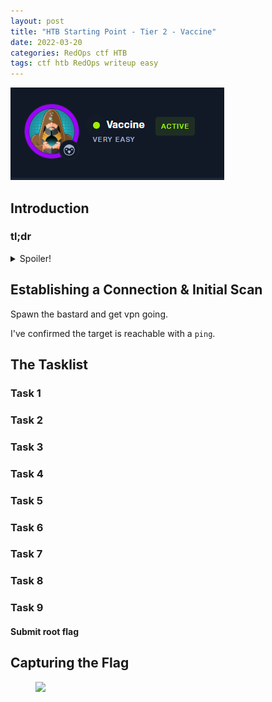 ```yaml
---
layout: post
title: "HTB Starting Point - Tier 2 - Vaccine"
date: 2022-03-20
categories: RedOps ctf HTB
tags: ctf htb RedOps writeup easy
---
```

<img src='/assets/img/ctf/htb/sp/tier2/vaccine/vaccine.PNG'/>

## Introduction

### tl;dr                                      
<details>                                                                                      
  <summary>Spoiler!</summary>                                                                  
                                                                                               
   1. <br/>
   2. <br/>          
   3. <br/>
   4. <br/>
   5. <figure><img src='/assets/img/ctf/htb/sp/tier2/vaccine/vaccine.gif'/> <figcaption></figcaption></figure>                                     
</details>      


## Establishing a Connection & Initial Scan

Spawn the bastard and get vpn going.

I've confirmed the target is reachable with a `ping`.


## The Tasklist

### Task 1
####

### Task 2
####

### Task 3
####

### Task 4 
####

### Task 5
####

### Task 6
#### 

### Task 7
####

### Task 8
####

### Task 9
####  Submit root flag

## Capturing the Flag

<figure><img src='/assets/img/ctf/htb/sp/tier2/.gif'/> <figcaption></figcaption></figure>                                     

